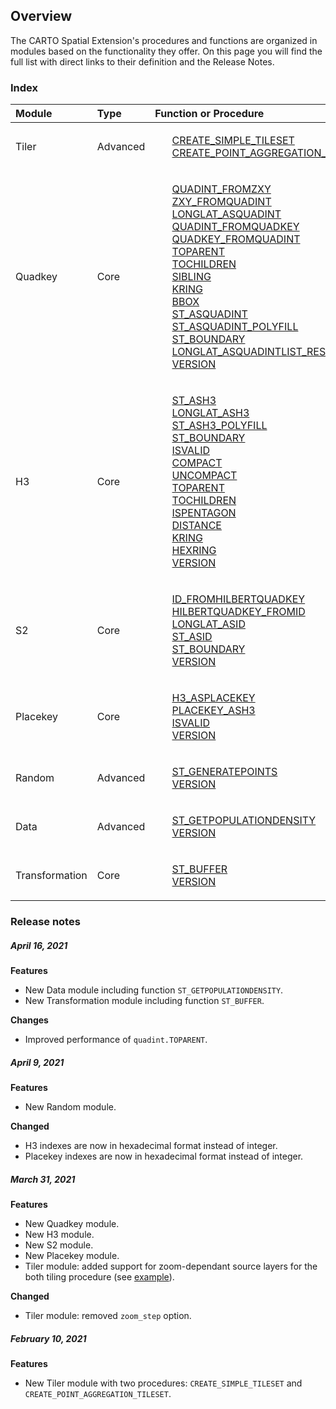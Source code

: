 ## Overview

The CARTO Spatial Extension's procedures and functions are organized in modules based on the functionality they offer. On this page you will find the full list with direct links to their definition and the Release Notes.

### Index

| Module | Type | Function or Procedure |
| :----- | :------ | :------ |
| Tiler | Advanced | <ul style="list-style:none"><li><a href="../tiler/#create_simple_tileset">CREATE_SIMPLE_TILESET</a></li><li><a href="../tiler/#create_point_aggregation_tileset">CREATE_POINT_AGGREGATION_TILESET</a></li></ul>|
| Quadkey | Core |<ul style="list-style:none"><li><a href="../quadkey/#quadint_fromzxy">QUADINT_FROMZXY</a></li><li><a href="../quadkey/#zxy_fromquadint">ZXY_FROMQUADINT</a></li><li><a href="../quadkey/#longlat_asquadint">LONGLAT_ASQUADINT</a></li><li><a href="../quadkey/#quadint_fromquadkey">QUADINT_FROMQUADKEY</a></li><li><a href="../quadkey/#quadkey_fromquadint">QUADKEY_FROMQUADINT</a></li><li><a href="../quadkey/#toparent">TOPARENT</a></li><li><a href="../quadkey/#tochildren">TOCHILDREN</a></li><li><a href="../quadkey/#sibling">SIBLING</a></li><li><a href="../quadkey/#kring">KRING</a></li><li><a href="../quadkey/#bbox">BBOX</a></li><li><a href="../quadkey/#st_asquadint">ST_ASQUADINT</a></li><li><a href="../quadkey/#st_asquadint_polyfill">ST_ASQUADINT_POLYFILL</a></li><li><a href="../quadkey/#st_boundary">ST_BOUNDARY</a></li><li><a href="../quadkey/#longlat_asquadintlist_resolution">LONGLAT_ASQUADINTLIST_RESOLUTION</a></li><li><a href="../quadkey/#version">VERSION</a></li></ul>|
| H3 | Core | <ul style="list-style:none"><li><a href="../h3/#st_ash3">ST_ASH3</a></li><li><a href="../h3/#longlat_ash3">LONGLAT_ASH3</a></li><li><a href="../h3/#st_ash3_polyfill">ST_ASH3_POLYFILL</a></li><li><a href="../h3/#st_boundary">ST_BOUNDARY</a></li><li><a href="../h3/#isvalid">ISVALID</a></li><li><a href="../h3/#compact">COMPACT</a></li><li><a href="../h3/#uncompact">UNCOMPACT</a></li><li><a href="../h3/#toparent">TOPARENT</a></li><li><a href="../h3/#tochildren">TOCHILDREN</a></li><li><a href="../h3/#ispentagon">ISPENTAGON</a></li><li><a href="../h3/#distance">DISTANCE</a></li><li><a href="../h3/#kring">KRING</a></li><li><a href="../h3/#hexring">HEXRING</a></li><li><a href="../h3/#version">VERSION</a></li></ul>|
| S2 | Core | <ul style="list-style:none"><li><a href="../s2/#id_fromhilbertquadkey">ID_FROMHILBERTQUADKEY</a></li><li><a href="../s2/#hilbertquadkey_fromid">HILBERTQUADKEY_FROMID</a></li><li><a href="../s2/#longlat_asid">LONGLAT_ASID</a></li><li><a href="../s2/#st_asid">ST_ASID</a></li><li><a href="../s2/#st_boundary">ST_BOUNDARY</a></li><li><a href="../s2/#version">VERSION</a></li></ul>|
| Placekey | Core | <ul style="list-style:none"><li><a href="../placekey/#h3_asplacekey">H3_ASPLACEKEY</a></li><li><a href="../placekey/#placekey_ash3">PLACEKEY_ASH3</a></li><li><a href="../placekey/#isvalid">ISVALID</a></li><li><a href="../placekey/#version">VERSION</a></li></ul>|
| Random | Advanced | <ul style="list-style:none"><li><a href="../random/#st_generatepoints">ST_GENERATEPOINTS</a></li></li><li><a href="../random/#version">VERSION</a></li></ul>|
| Data | Advanced | <ul style="list-style:none"><li><a href="../data/#st_getpopulationdensity">ST_GETPOPULATIONDENSITY</a></li></li><li><a href="../data/#version">VERSION</a></li></ul>|
| Transformation | Core | <ul style="list-style:none"><li><a href="../transformation/#st_buffer">ST_BUFFER</a></li></li><li><a href="../transformation/#version">VERSION</a></li></ul>|

### Release notes

##### April 16, 2021

**Features**
* New Data module including function `ST_GETPOPULATIONDENSITY`.
* New Transformation module including function `ST_BUFFER`.

**Changes**
* Improved performance of `quadint.TOPARENT`.

##### April 9, 2021

**Features**
* New Random module.

**Changed** 
* H3 indexes are now in hexadecimal format instead of integer.
* Placekey indexes are now in hexadecimal format instead of integer.

##### March 31, 2021

**Features**
* New Quadkey module.
* New H3 module.
* New S2 module.
* New Placekey module.
* Tiler module: added support for zoom-dependant source layers for the both tiling procedure (see [example](../../examples/tilesets/#zoom-dependant-tileset-for-usa-administrative-units)).

**Changed**
* Tiler module: removed `zoom_step` option.

##### February 10, 2021

**Features**
* New Tiler module with two procedures: `CREATE_SIMPLE_TILESET` and `CREATE_POINT_AGGREGATION_TILESET`.
